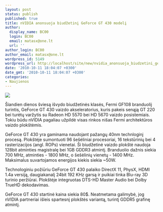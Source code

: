 ```yaml
---
layout: post
status: publish
published: true
title: nVIDIA anonsuoja biudžetinį GeForce GT 430 modelį
author:
  display_name: BC00
  login: BC00
  email: matasx@one.lt
  url: ''
author_login: BC00
author_email: matasx@one.lt
wordpress_id: 5149
wordpress_url: http://localhost/site/new/nvidia_anonsuoja_biudzetini_geforce_gt_430_modeli/
date: '2010-10-11 18:04:07 +0300'
date_gmt: '2010-10-11 18:04:07 +0300'
categories:
- Naujienos
---
```

<div class="imgright"><img src="http://www.part.lt/img/f1bb81c7a08161c6b8b88e75f98caee0340.jpg"  /></div>
<p>Šiandien dienos šviesą išvydo biudžetinės klasės, Fermi GF108 branduoliį turintis, GeForce GT 430 vaizdo akseleratorius, kuris pakeis senąją GT 220 bei turėtų varžytis su Radeon HD 5570 bei HD 5670 vaizdo posistemiais. Tokiu būdu nVIDIA pagaliau užpildė visas rinkos nišas Fermi architektūros vaizdo plokštėmis.</p>
<p>GeForce GT 430 yra gaminama naudojant pažangų 40nm technloginį procesą. Plokštėje sumontuoti 96 šešėliniai procesoriai, 16 tekstūrinių bei 4 rasterizacijos (angl. ROPs) vienetai. Ši biudžetinė vaizdo plokštė naudoja 128bit atminties magistralę bei 1GB GDDR3 atmintį. Branduolio dažnis siekia 700 MHz, atminties - 1800 MHz, o šešėlinių vienetų - 1400 MHz. Maksimalus suvartojamos energijos kiekis siekia ~50W.</p>
<p>Technologiniu požiūriu GeForce GT 430 palaiko DirectX 11, PhysX, HDMI 1.4a versiją,  daugiakanalį 24bit 192 KHz garsą ir puikiai tinka Blu-ray 3D turinio peržiūrai. Plokštėje integruotas DTS-HD Master Audio bei Dolby TrueHD dekodavimas.</p>
<p>GeForce GT 430 startinė kaina siekia 80$. Neatmetama galimybė, jog nVIDIA partneriai išleis spartesnį plokštės variantą, turintį GDDR5 grafinę atmintį.<br /></p>
